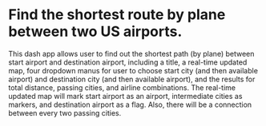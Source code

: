 # Find the shortest route by plane between two US airports.
This dash app allows user to find out the shortest path (by plane) between start airport and destination airport, including a title, a real-time updated map, four dropdown manus for user to choose start city (and then available airport) and destination city (and then available airport), and the results for total distance, passing cities, and airline combinations.
The real-time updated map will mark start airport as an airport, intermediate cities as markers, and destination airport as a flag. Also, there will be a connection between every two passing cities.
